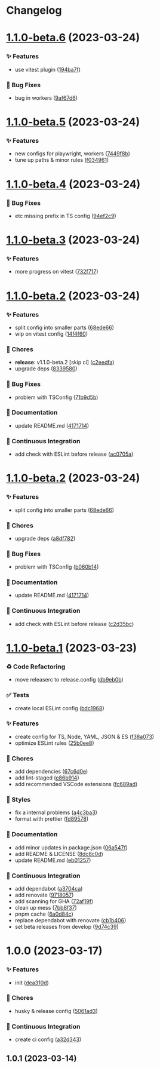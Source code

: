 # Changelog

# [1.1.0-beta.6](https://github.com/ArchiTower/eslint-config-architower/compare/v1.1.0-beta.5...v1.1.0-beta.6) (2023-03-24)


### ✨ Features

* use vitest plugin ([194ba7f](https://github.com/ArchiTower/eslint-config-architower/commit/194ba7f))


### 🐛 Bug Fixes

* bug in workers ([9af67d6](https://github.com/ArchiTower/eslint-config-architower/commit/9af67d6))

# [1.1.0-beta.5](https://github.com/ArchiTower/eslint-config-architower/compare/v1.1.0-beta.4...v1.1.0-beta.5) (2023-03-24)


### ✨ Features

* new configs for playwright, workers ([7449f8b](https://github.com/ArchiTower/eslint-config-architower/commit/7449f8b))
* tune up paths & minor rules ([f034961](https://github.com/ArchiTower/eslint-config-architower/commit/f034961))

# [1.1.0-beta.4](https://github.com/ArchiTower/eslint-config-architower/compare/v1.1.0-beta.3...v1.1.0-beta.4) (2023-03-24)


### 🐛 Bug Fixes

* etc missing prefix in TS config ([94ef2c9](https://github.com/ArchiTower/eslint-config-architower/commit/94ef2c9))

# [1.1.0-beta.3](https://github.com/ArchiTower/eslint-config-architower/compare/v1.1.0-beta.2...v1.1.0-beta.3) (2023-03-24)


### ✨ Features

* more progress on vitest ([732f717](https://github.com/ArchiTower/eslint-config-architower/commit/732f717))

# [1.1.0-beta.2](https://github.com/ArchiTower/eslint-config-architower/compare/v1.1.0-beta.1...v1.1.0-beta.2) (2023-03-24)


### ✨ Features

* split config into smaller parts ([68ede66](https://github.com/ArchiTower/eslint-config-architower/commit/68ede66))
* wip on vitest config ([14f4f60](https://github.com/ArchiTower/eslint-config-architower/commit/14f4f60))


### 🎫 Chores

* **release**: v1.1.0-beta.2 [skip ci] ([c2eedfa](https://github.com/ArchiTower/eslint-config-architower/commit/c2eedfa))
* upgrade deps ([8339580](https://github.com/ArchiTower/eslint-config-architower/commit/8339580))


### 🐛 Bug Fixes

* problem with TSConfig ([71b9d5b](https://github.com/ArchiTower/eslint-config-architower/commit/71b9d5b))


### 📝 Documentation

* update README.md ([4171714](https://github.com/ArchiTower/eslint-config-architower/commit/4171714))


### 🔧 Continuous Integration

* add check with ESLint before release ([ac0705a](https://github.com/ArchiTower/eslint-config-architower/commit/ac0705a))

# [1.1.0-beta.2](https://github.com/ArchiTower/eslint-config-architower/compare/v1.1.0-beta.1...v1.1.0-beta.2) (2023-03-24)


### ✨ Features

* split config into smaller parts ([68ede66](https://github.com/ArchiTower/eslint-config-architower/commit/68ede66))


### 🎫 Chores

* upgrade deps ([a8df782](https://github.com/ArchiTower/eslint-config-architower/commit/a8df782))


### 🐛 Bug Fixes

* problem with TSConfig ([b060b14](https://github.com/ArchiTower/eslint-config-architower/commit/b060b14))


### 📝 Documentation

* update README.md ([4171714](https://github.com/ArchiTower/eslint-config-architower/commit/4171714))


### 🔧 Continuous Integration

* add check with ESLint before release ([c2d35bc](https://github.com/ArchiTower/eslint-config-architower/commit/c2d35bc))

# [1.1.0-beta.1](https://github.com/ArchiTower/eslint-config-architower/compare/v1.0.0...v1.1.0-beta.1) (2023-03-23)


### ♻ Code Refactoring

* move releaserc to release.config ([db9eb0b](https://github.com/ArchiTower/eslint-config-architower/commit/db9eb0b))


### ✅ Tests

* create local ESLint config ([bdc1968](https://github.com/ArchiTower/eslint-config-architower/commit/bdc1968))


### ✨ Features

* create config for TS, Node, YAML, JSON & ES ([f38a073](https://github.com/ArchiTower/eslint-config-architower/commit/f38a073))
* optimize ESLint rules ([25b0ee8](https://github.com/ArchiTower/eslint-config-architower/commit/25b0ee8))


### 🎫 Chores

* add dependencies ([67c6d0e](https://github.com/ArchiTower/eslint-config-architower/commit/67c6d0e))
* add lint-staged ([e86b914](https://github.com/ArchiTower/eslint-config-architower/commit/e86b914))
* add recommended VSCode extensions ([fc689ad](https://github.com/ArchiTower/eslint-config-architower/commit/fc689ad))


### 💄 Styles

* fix a internal problems ([a4c3ba3](https://github.com/ArchiTower/eslint-config-architower/commit/a4c3ba3))
* format with prettier ([fd89578](https://github.com/ArchiTower/eslint-config-architower/commit/fd89578))


### 📝 Documentation

* add minor updates in package.json ([06a547f](https://github.com/ArchiTower/eslint-config-architower/commit/06a547f))
* add README & LICENSE ([8dc8c0d](https://github.com/ArchiTower/eslint-config-architower/commit/8dc8c0d))
* update README.md ([eb01257](https://github.com/ArchiTower/eslint-config-architower/commit/eb01257))


### 🔧 Continuous Integration

* add dependabot ([a3704ca](https://github.com/ArchiTower/eslint-config-architower/commit/a3704ca))
* add renovate ([9718057](https://github.com/ArchiTower/eslint-config-architower/commit/9718057))
* add scanning for GHA ([72af19f](https://github.com/ArchiTower/eslint-config-architower/commit/72af19f))
* clean up mess ([7bb8f37](https://github.com/ArchiTower/eslint-config-architower/commit/7bb8f37))
* pnpm cache ([6a0d84c](https://github.com/ArchiTower/eslint-config-architower/commit/6a0d84c))
* replace dependabot with renovate ([cb1b406](https://github.com/ArchiTower/eslint-config-architower/commit/cb1b406))
* set beta releases from develop ([9d74c39](https://github.com/ArchiTower/eslint-config-architower/commit/9d74c39))

# 1.0.0 (2023-03-17)

### ✨ Features

- init
  ([dea310d](https://github.com/ArchiTower/eslint-config-architower/commit/dea310d))

### 🎫 Chores

- husky & release config
  ([5061ad3](https://github.com/ArchiTower/eslint-config-architower/commit/5061ad3))

### 🔧 Continuous Integration

- create ci config
  ([a32d343](https://github.com/ArchiTower/eslint-config-architower/commit/a32d343))

## 1.0.1 (2023-03-14)
